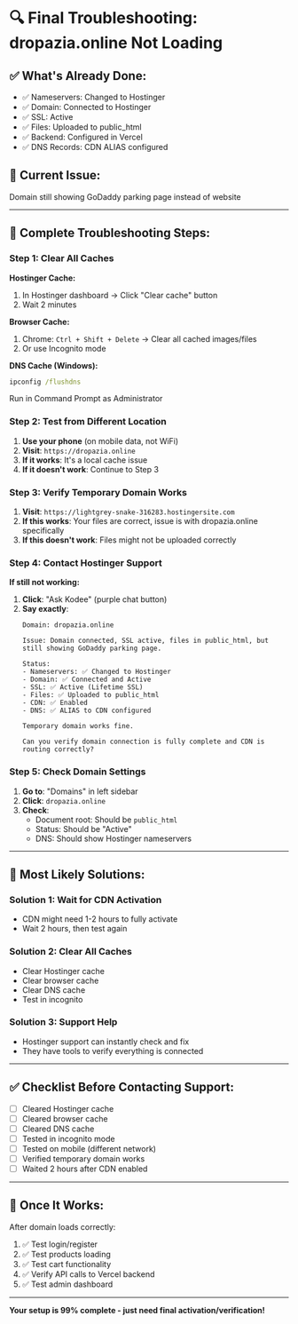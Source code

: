 # 🔍 Final Troubleshooting: dropazia.online Not Loading

## ✅ What's Already Done:
- ✅ Nameservers: Changed to Hostinger
- ✅ Domain: Connected to Hostinger
- ✅ SSL: Active
- ✅ Files: Uploaded to public_html
- ✅ Backend: Configured in Vercel
- ✅ DNS Records: CDN ALIAS configured

## 🚨 Current Issue:
Domain still showing GoDaddy parking page instead of website

---

## 🔧 Complete Troubleshooting Steps:

### **Step 1: Clear All Caches**

**Hostinger Cache:**
1. In Hostinger dashboard → Click "Clear cache" button
2. Wait 2 minutes

**Browser Cache:**
1. Chrome: `Ctrl + Shift + Delete` → Clear all cached images/files
2. Or use Incognito mode

**DNS Cache (Windows):**
```cmd
ipconfig /flushdns
```
Run in Command Prompt as Administrator

### **Step 2: Test from Different Location**

1. **Use your phone** (on mobile data, not WiFi)
2. **Visit**: `https://dropazia.online`
3. **If it works**: It's a local cache issue
4. **If it doesn't work**: Continue to Step 3

### **Step 3: Verify Temporary Domain Works**

1. **Visit**: `https://lightgrey-snake-316283.hostingersite.com`
2. **If this works**: Your files are correct, issue is with dropazia.online specifically
3. **If this doesn't work**: Files might not be uploaded correctly

### **Step 4: Contact Hostinger Support**

**If still not working:**

1. **Click**: "Ask Kodee" (purple chat button)
2. **Say exactly**:
   ```
   Domain: dropazia.online
   
   Issue: Domain connected, SSL active, files in public_html, but still showing GoDaddy parking page.
   
   Status:
   - Nameservers: ✅ Changed to Hostinger
   - Domain: ✅ Connected and Active
   - SSL: ✅ Active (Lifetime SSL)
   - Files: ✅ Uploaded to public_html
   - CDN: ✅ Enabled
   - DNS: ✅ ALIAS to CDN configured
   
   Temporary domain works fine.
   
   Can you verify domain connection is fully complete and CDN is routing correctly?
   ```

### **Step 5: Check Domain Settings**

1. **Go to**: "Domains" in left sidebar
2. **Click**: `dropazia.online`
3. **Check**: 
   - Document root: Should be `public_html`
   - Status: Should be "Active"
   - DNS: Should show Hostinger nameservers

---

## 🎯 Most Likely Solutions:

### **Solution 1: Wait for CDN Activation**
- CDN might need 1-2 hours to fully activate
- Wait 2 hours, then test again

### **Solution 2: Clear All Caches**
- Clear Hostinger cache
- Clear browser cache
- Clear DNS cache
- Test in incognito

### **Solution 3: Support Help**
- Hostinger support can instantly check and fix
- They have tools to verify everything is connected

---

## ✅ Checklist Before Contacting Support:

- [ ] Cleared Hostinger cache
- [ ] Cleared browser cache
- [ ] Cleared DNS cache
- [ ] Tested in incognito mode
- [ ] Tested on mobile (different network)
- [ ] Verified temporary domain works
- [ ] Waited 2 hours after CDN enabled

---

## 🎉 **Once It Works:**

After domain loads correctly:
1. ✅ Test login/register
2. ✅ Test products loading
3. ✅ Test cart functionality
4. ✅ Verify API calls to Vercel backend
5. ✅ Test admin dashboard

---

**Your setup is 99% complete - just need final activation/verification!**

